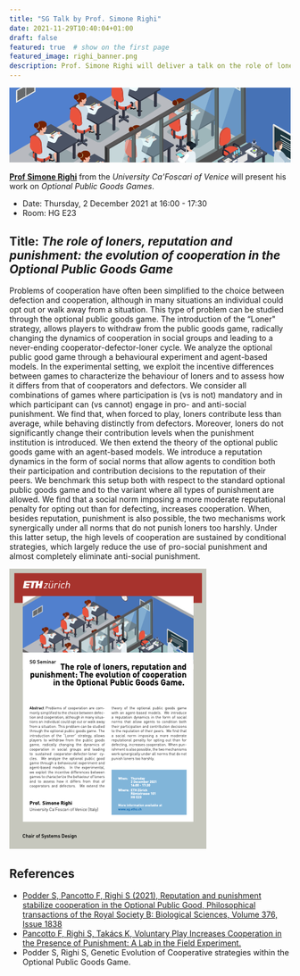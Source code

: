 ```yaml
---
title: "SG Talk by Prof. Simone Righi"
date: 2021-11-29T10:40:04+01:00
draft: false
featured: true  # show on the first page
featured_image: righi_banner.png
description: Prof. Simone Righi will deliver a talk on the role of loners, reputation and punishment the evolution of cooperation in the Optional Public Goods Game.
---
```


![](righi_banner.png)



**[Prof Simone Righi](https://www.simonerighi.org/contacts)** from the *University Ca'Foscari of Venice* will present his work on *Optional Public Goods Games*.

- Date: Thursday, 2 December 2021 at 16:00 - 17:30
- Room: HG E23

## Title: *The role of loners, reputation and punishment: the evolution of cooperation in the Optional Public Goods Game*

Problems of cooperation have often been simplified to the choice between defection and cooperation, although in many situations an individual could opt out or walk away from a situation. This type of problem can be studied through the optional public goods game. The introduction of the “Loner" strategy, allows players to withdraw from the public goods game, radically changing the dynamics of cooperation in social groups and leading to a never-ending cooperator-defector-loner cycle. We analyze the optional public good game through a behavioural experiment and agent-based models. In the experimental setting, we exploit the incentive differences between games to characterize the behaviour of loners and to assess how it differs from that of cooperators and defectors. We consider all combinations of games where participation is (vs is not) mandatory and in which participant can (vs cannot) engage in pro- and anti-social punishment. We find that, when forced to play, loners contribute less than average, while behaving distinctly from defectors. Moreover, loners do not significantly change their contribution levels when the punishment institution is introduced. We then extend the theory of the optional public goods game with an agent-based models. We introduce a reputation dynamics in the form of social norms that allow agents to condition both their participation and contribution decisions to the reputation of their peers. We benchmark this setup both with respect to the standard optional public goods game and to the variant where all types of punishment are allowed. We find that a social norm imposing a more moderate reputational penalty for opting out than for defecting, increases cooperation. When, besides reputation, punishment is also possible, the two mechanisms work synergically under all norms that do not punish loners too harshly. Under this latter setup, the high levels of cooperation are sustained by conditional strategies, which largely reduce the use of pro-social punishment and almost completely eliminate anti-social punishment.


[![](righi_talk_thumnail.png)](righi_poster.pdf)



## References

- [Podder S, Pancotto F, Righi S (2021),  Reputation and punishment stabilize cooperation in the Optional Public Good,  Philosophical transactions of the Royal Society B: Biological Sciences, Volume 376, Issue 1838](http://doi.org/10.1098/rstb.2020.0293)
- [Pancotto F, Righi S, Takács K, Voluntary Play Increases Cooperation in the Presence of Punishment: A Lab in the Field Experiment.](https://ssrn.com/abstract=3908319)
- Podder S, Righi S,  Genetic Evolution of Cooperative strategies within the Optional Public Goods Game.

